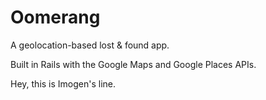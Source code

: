Oomerang
============
A geolocation-based lost & found app.

Built in Rails with the Google Maps and Google Places APIs.

Hey, this is Imogen's line.
